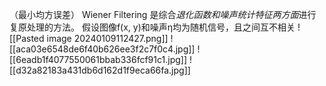 （最小均方误差） Wiener Filtering
是综合*退化函数和噪声统计特征两方面*进行复原处理的方法。 
假设图像f(x, y)和噪声η均为随机信号，且之间互不相关
![[Pasted image 20240109112427.png]]
![[aca03e6548de6f40b626ee3f2c7f0c4.jpg]]
![[6eadb1f4077550061bbab336fcf91c1.jpg]]
![[d32a82183a431db6d162d1f9eca66fa.jpg]]
